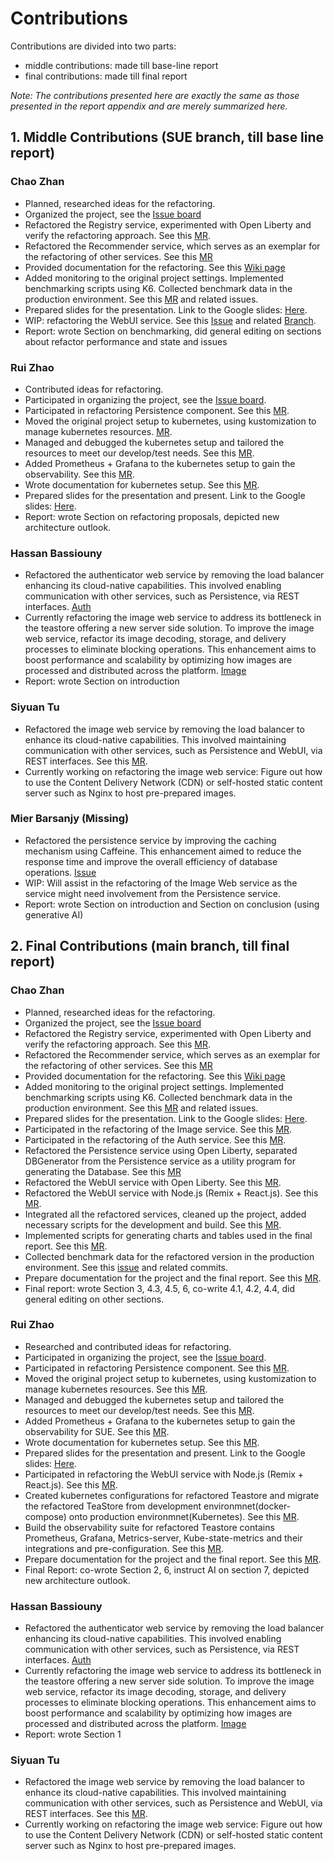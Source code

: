 # Contributions

Contributions are divided into two parts: 
- middle contributions: made till base-line report
- final contributions: made till final report

*Note: The contributions presented here are exactly the same as those presented in the report appendix and are merely summarized here.*

## 1. Middle Contributions (SUE branch, till base line report)

### Chao Zhan

- Planned, researched ideas for the refactoring. 
- Organized the project, see the [Issue board](https://git.tu-berlin.de/mactavishz/cnae-2024-project/-/boards)
- Refactored the Registry service, experimented with Open Liberty and verify the refactoring approach. See this [MR](https://git.tu-berlin.de/mactavishz/cnae-2024-project/-/merge_requests/2).
- Refactored the Recommender service, which serves as an exemplar for the refactoring of other services. See this [MR](https://git.tu-berlin.de/mactavishz/cnae-2024-project/-/merge_requests/3)
- Provided documentation for the refactoring. See this [Wiki page](https://git.tu-berlin.de/mactavishz/cnae-2024-project/-/wikis/TeaStore-Refactoring-Guide)
- Added monitoring to the original project settings. Implemented benchmarking scripts using K6. Collected benchmark data in the production environment. See this [MR](https://git.tu-berlin.de/mactavishz/cnae-2024-project/-/merge_requests/5) and related issues.
- Prepared slides for the presentation. Link to the Google slides: [Here](https://docs.google.com/presentation/d/12jpbkOXEshWssyjN2TB1FapAtLO9VR0k4rvX4YWHgJU/edit?usp=sharing).
- WIP: refactoring the WebUI service. See this [Issue](https://git.tu-berlin.de/mactavishz/cnae-2024-project/-/issues/3) and related [Branch](https://git.tu-berlin.de/mactavishz/cnae-2024-project/-/tree/3-refactor-webui-service-possibly-rewrite-using-modern-frontend-tech?ref_type=heads).
- Report: wrote Section on benchmarking, did general editing on sections about refactor performance and state and issues

### Rui Zhao

- Contributed ideas for refactoring. 
- Participated in organizing the project, see the [Issue board](https://git.tu-berlin.de/mactavishz/cnae-2024-project/-/boards).
- Participated in refactoring Persistence component. See this [MR](https://git.tu-berlin.de/mactavishz/cnae-2024-project/-/merge_requests/4).
- Moved the original project setup to kubernetes, using kustomization to manage kubernetes resources. [MR](https://git.tu-berlin.de/mactavishz/cnae-2024-project/-/merge_requests/1).
- Managed and debugged the kubernetes setup and tailored the resources to meet our develop/test needs. See this [MR](https://git.tu-berlin.de/mactavishz/cnae-2024-project/-/merge_requests/5).
- Added Prometheus + Grafana to the kubernetes setup to gain the observability. See this [MR](https://git.tu-berlin.de/mactavishz/cnae-2024-project/-/merge_requests/5).
- Wrote documentation for kubernetes setup. See this [MR](https://git.tu-berlin.de/mactavishz/cnae-2024-project/-/merge_requests/5).
- Prepared slides for the presentation and present. Link to the Google slides: [Here](https://docs.google.com/presentation/d/12jpbkOXEshWssyjN2TB1FapAtLO9VR0k4rvX4YWHgJU/edit?usp=sharing).
- Report: wrote Section on refactoring proposals, depicted new architecture outlook.

### Hassan Bassiouny

- Refactored the authenticator web service by removing the load balancer enhancing its cloud-native capabilities. This involved enabling communication with other services, such as Persistence, via REST interfaces.
[Auth](https://git.tu-berlin.de/mactavishz/cnae-2024-project/-/issues/7)
- Currently refactoring the image web service to address its bottleneck in the teastore offering a new server side solution. To improve the image web service, refactor its image decoding, storage, and delivery processes to eliminate blocking operations. This enhancement aims to boost performance and scalability by optimizing how images are processed and distributed across the platform. [Image](https://git.tu-berlin.de/mactavishz/cnae-2024-project/-/issues/27)
- Report: wrote Section on introduction

### Siyuan Tu

- Refactored the image web service by removing the load balancer to enhance its cloud-native capabilities. This involved maintaining communication with other services, such as Persistence and WebUI, via REST interfaces. See this [MR](https://git.tu-berlin.de/mactavishz/cnae-2024-project/-/issues/8).
- Currently working on refactoring the image web service: Figure out how to use the Content Delivery Network (CDN) or self-hosted static content server such as Nginx to host pre-prepared images.

### Mier Barsanjy (Missing)

- Refactored the persistence service by improving the caching mechanism using Caffeine. This enhancement aimed to reduce the response time and improve the overall efficiency of database operations. [Issue](https://git.tu-berlin.de/mactavishz/cnae-2024-project/-/issues/9)
- WIP: Will assist in the refactoring of the Image Web service as the service might need involvement from the Persistence service.
- Report: wrote Section on introduction and Section on conclusion (using generative AI)





## 2. Final Contributions (main branch, till final report)

### Chao Zhan

- Planned, researched ideas for the refactoring.
- Organized the project, see the [Issue board](https://git.tu-berlin.de/mactavishz/cnae-2024-project/-/boards)
- Refactored the Registry service, experimented with Open Liberty and verify the refactoring approach. See this [MR](https://git.tu-berlin.de/mactavishz/cnae-2024-project/-/merge_requests/2).
- Refactored the Recommender service, which serves as an exemplar for the refactoring of other services. See this [MR](https://git.tu-berlin.de/mactavishz/cnae-2024-project/-/merge_requests/3)
- Provided documentation for the refactoring. See this [Wiki page](https://git.tu-berlin.de/mactavishz/cnae-2024-project/-/wikis/TeaStore-Refactoring-Guide)
- Added monitoring to the original project settings. Implemented benchmarking scripts using K6. Collected benchmark data in the production environment. See this [MR](https://git.tu-berlin.de/mactavishz/cnae-2024-project/-/merge_requests/5) and related issues.
- Prepared slides for the presentation. Link to the Google slides: [Here](https://docs.google.com/presentation/d/12jpbkOXEshWssyjN2TB1FapAtLO9VR0k4rvX4YWHgJU/edit?usp=sharing).
- Participated in the refactoring of the Image service. See this [MR](https://git.tu-berlin.de/mactavishz/cnae-2024-project/-/merge_requests/12).
- Participated in the refactoring of the Auth service. See this [MR](https://git.tu-berlin.de/mactavishz/cnae-2024-project/-/merge_requests/6).
- Refactored the Persistence service using Open Liberty, separated DBGenerator from the Persistence service as a utility program for generating the Database. See this [MR](https://git.tu-berlin.de/mactavishz/cnae-2024-project/-/merge_requests/4)
- Refactored the WebUI service with Open Liberty. See this [MR](https://git.tu-berlin.de/mactavishz/cnae-2024-project/-/merge_requests/17).
- Refactored the WebUI service with Node.js (Remix + React.js). See this [MR](https://git.tu-berlin.de/mactavishz/cnae-2024-project/-/merge_requests/11).
- Integrated all the refactored services, cleaned up the project, added necessary scripts for the development and build. See this [MR](https://git.tu-berlin.de/mactavishz/cnae-2024-project/-/merge_requests/13).
- Implemented scripts for generating charts and tables used in the final report. See this [MR](https://git.tu-berlin.de/mactavishz/cnae-2024-project/-/merge_requests/16).
- Collected benchmark data for the refactored version in the production environment. See this [issue](https://git.tu-berlin.de/mactavishz/cnae-2024-project/-/issues/24) and related commits.
- Prepare documentation for the project and the final report. See this [MR](https://git.tu-berlin.de/mactavishz/cnae-2024-project/-/merge_requests/15).
- Final report: wrote Section 3, 4.3, 4.5, 6, co-write 4.1, 4.2, 4.4, did general editing on other sections.

### Rui Zhao

- Researched and contributed ideas for refactoring.
- Participated in organizing the project, see the [Issue board](https://git.tu-berlin.de/mactavishz/cnae-2024-project/-/boards).
- Participated in refactoring Persistence component. See this [MR](https://git.tu-berlin.de/mactavishz/cnae-2024-project/-/merge_requests/4).
- Moved the original project setup to kubernetes, using kustomization to manage kubernetes resources. See this [MR](https://git.tu-berlin.de/mactavishz/cnae-2024-project/-/merge_requests/1).
- Managed and debugged the kubernetes setup and tailored the resources to meet our develop/test needs. See this [MR](https://git.tu-berlin.de/mactavishz/cnae-2024-project/-/merge_requests/5).
- Added Prometheus + Grafana to the kubernetes setup to gain the observability for SUE. See this [MR](https://git.tu-berlin.de/mactavishz/cnae-2024-project/-/merge_requests/5).
- Wrote documentation for kubernetes setup. See this [MR](https://git.tu-berlin.de/mactavishz/cnae-2024-project/-/merge_requests/5).
- Prepared slides for the presentation and present. Link to the Google slides: [Here](https://docs.google.com/presentation/d/12jpbkOXEshWssyjN2TB1FapAtLO9VR0k4rvX4YWHgJU/edit?usp=sharing).
- Participated in refactoring the WebUI service with Node.js (Remix + React.js). See this [MR](https://git.tu-berlin.de/mactavishz/cnae-2024-project/-/merge_requests/11).
- Created kubernetes configurations for refactored Teastore and migrate the refactored TeaStore from development environmnet(docker-compose) onto production environmnet(Kubernetes). See this [MR](https://git.tu-berlin.de/mactavishz/cnae-2024-project/-/merge_requests/14).
- Build the observability suite for refactored Teastore contains Prometheus, Grafana, Metrics-server, Kube-state-metrics and their integrations and pre-configuration. See this [MR](https://git.tu-berlin.de/mactavishz/cnae-2024-project/-/merge_requests/14).
- Prepare documentation for the project and the final report. See this [MR](https://git.tu-berlin.de/mactavishz/cnae-2024-project/-/merge_requests/15).
- Final Report: co-wrote Section 2, 6, instruct AI on section 7, depicted new architecture outlook.

### Hassan Bassiouny

- Refactored the authenticator web service by removing the load balancer enhancing its cloud-native capabilities. This involved enabling communication with other services, such as Persistence, via REST interfaces.
[Auth](https://git.tu-berlin.de/mactavishz/cnae-2024-project/-/issues/7)
- Currently refactoring the image web service to address its bottleneck in the teastore offering a new server side solution. To improve the image web service, refactor its image decoding, storage, and delivery processes to eliminate blocking operations. This enhancement aims to boost performance and scalability by optimizing how images are processed and distributed across the platform. [Image](https://git.tu-berlin.de/mactavishz/cnae-2024-project/-/issues/27)
- Report: wrote Section 1

### Siyuan Tu

- Refactored the image web service by removing the load balancer to enhance its cloud-native capabilities. This involved maintaining communication with other services, such as Persistence and WebUI, via REST interfaces. See this [MR](https://git.tu-berlin.de/mactavishz/cnae-2024-project/-/issues/8).
- Currently working on refactoring the image web service: Figure out how to use the Content Delivery Network (CDN) or self-hosted static content server such as Nginx to host pre-prepared images.